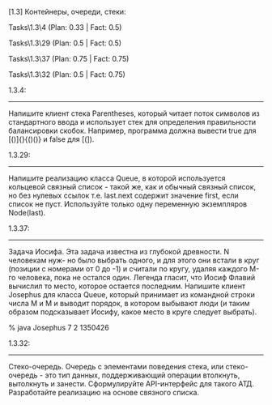 [1.3] Контейнеры, очереди, стеки:

Tasks\1.3\4 (Plan: 0.33 | Fact: 0.5)

Tasks\1.3\29 (Plan: 0.5 | Fact: 0.5)

Tasks\1.3\37 (Plan: 0.75 | Fact: 0.75)

Tasks\1.3\32 (Plan: 0.5 | Fact: 0.75)

1.3.4:
***
Напишите клиент стека Parentheses, который читает поток символов из стандартного ввода 
и использует стек для определения правильности балансировки скобок. Например, программа
должна вывести true для [()]{}{()()} и false для [(]).

1.3.29:
***
Напишите реализацию класса Queue, в которой используется кольцевой связный список - такой же,
как и обычный связный список, но без нулевых ссылок т.е. last.next содержит значение first,
если список не пуст. Используйте только одну переменную экземпляров Node(last).

1.3.37:
***
Задача Иосифа. Эта задача известна из глубокой древности. N человекам нуж- но было выбрать одного,
и для этого они встали в круг (позиции с номерами от 0 до -1) и считали по кругу, удаляя каждого М-го человека,
пока не остался один. Легенда гласит, что Иосиф Флавий вычислил то место, которое остается последним.
Напишите клиент Josephus для класса Queue, который принимает из командной строки числа М и М и выводит порядок,
в котором выбывают люди (и таким образом подсказывает Иосифу, какое место в круге следует выбрать). 

% java Josephus 7 2
1350426

1.3.32:
***
Стеко-очередь. Очередь с элементами поведения стека, или стеко-очередь - это тип данных, поддерживающий операции 
втолкнуть, вытолкнуть и занести. Сформулируйте API-интерфейс для такого АТД. Разработайте реализацию на
основе связного списка.

